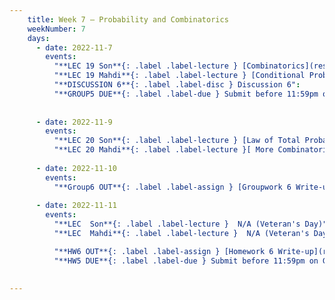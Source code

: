 ```yaml
---
    title: Week 7 – Probability and Combinatorics
    weekNumber: 7
    days:
      - date: 2022-11-7
        events:
          "**LEC 19 Son**{: .label .label-lecture } [Combinatorics](resources/lecture/lec19_son.pdf)": 
          "**LEC 19 Mahdi**{: .label .label-lecture } [Conditional Probability, Combinatorics](resources/lecture/lec19_mahdi.pdf), [Annotated](resources/lecture/lec19_mahdi_annotated.pdf)": 
          "**DISCUSSION 6**{: .label .label-disc } Discussion 6":
          "**GROUP5 DUE**{: .label .label-due } Submit before 11:59pm on Gradescope" : 
           
          
      - date: 2022-11-9
        events:
          "**LEC 20 Son**{: .label .label-lecture } [Law of Total Probability](resources/lecture/lec20_son.pdf), [Code](resources/lecture/lec20_son_demo.zip)":
          "**LEC 20 Mahdi**{: .label .label-lecture }[ More Combinatorics](resources/lecture/lec20_mahdi.pdf)":
    
      - date: 2022-11-10
        events:
          "**Group6 OUT**{: .label .label-assign } [Groupwork 6 Write-up](resources/groupwork/gw6.pdf)":
      
      - date: 2022-11-11
        events:
          "**LEC  Son**{: .label .label-lecture }  N/A (Veteran's Day)":
          "**LEC  Mahdi**{: .label .label-lecture }  N/A (Veteran's Day)":

          "**HW6 OUT**{: .label .label-assign } [Homework 6 Write-up](resources/homework/hw6.pdf)":
          "**HW5 DUE**{: .label .label-due } Submit before 11:59pm on Gradescope" :
          
            
---
```

